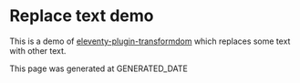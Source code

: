 # Replace text demo

This is a demo of
[eleventy-plugin-transformdom](https://github.com/liamfiddler/eleventy-plugin-transformdom)
which replaces some text with other text.

This page was generated at GENERATED_DATE
